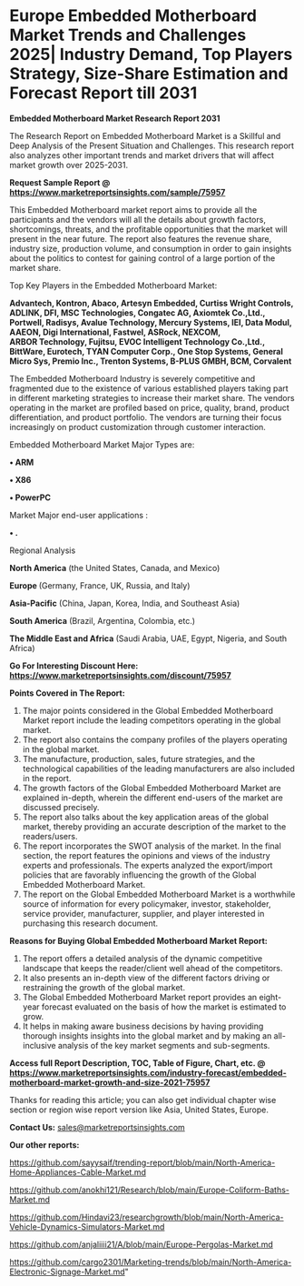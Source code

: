  # Europe Embedded Motherboard Market Trends and Challenges 2025| Industry Demand, Top Players Strategy, Size-Share Estimation and Forecast Report till 2031

<strong>Embedded Motherboard Market Research Report 2031</strong>

The Research Report on Embedded Motherboard Market is a Skillful and Deep Analysis of the Present Situation and Challenges. This research report also analyzes other important trends and market drivers that will affect market growth over 2025-2031.

<strong>Request Sample Report @ <a href=https://www.marketreportsinsights.com/sample/75957>https://www.marketreportsinsights.com/sample/75957</a></strong>

This Embedded Motherboard market report aims to provide all the participants and the vendors will all the details about growth factors, shortcomings, threats, and the profitable opportunities that the market will present in the near future. The report also features the revenue share, industry size, production volume, and consumption in order to gain insights about the politics to contest for gaining control of a large portion of the market share.

Top Key Players in the Embedded Motherboard Market:

<strong>Advantech, Kontron, Abaco, Artesyn Embedded, Curtiss Wright Controls, ADLINK, DFI, MSC Technologies, Congatec AG, Axiomtek Co.,Ltd., Portwell, Radisys, Avalue Technology, Mercury Systems, IEI, Data Modul, AAEON, Digi International, Fastwel, ASRock, NEXCOM, ARBOR Technology, Fujitsu, EVOC Intelligent Technology Co.,Ltd., BittWare, Eurotech, TYAN Computer Corp., One Stop Systems, General Micro Sys, Premio Inc., Trenton Systems, B-PLUS GMBH, BCM, Corvalent</strong>

The Embedded Motherboard Industry is severely competitive and fragmented due to the existence of various established players taking part in different marketing strategies to increase their market share. The vendors operating in the market are profiled based on price, quality, brand, product differentiation, and product portfolio. The vendors are turning their focus increasingly on product customization through customer interaction.

Embedded Motherboard Market Major Types are:

<strong>• ARM

• X86

• PowerPC</strong>

Market Major end-user applications :

<strong>• .</strong>

Regional Analysis

</u><strong><b>North America</b></strong> (the United States, Canada, and Mexico)

<strong><b>Europe </b></strong>(Germany, France, UK, Russia, and Italy)

<strong><b>Asia-Pacific</b></strong> (China, Japan, Korea, India, and Southeast Asia)

<strong><b>South America</b></strong> (Brazil, Argentina, Colombia, etc.)

<strong><b>The Middle East and Africa</b></strong> (Saudi Arabia, UAE, Egypt, Nigeria, and South Africa)

<strong>Go For Interesting Discount Here: <a href=https://www.marketreportsinsights.com/discount/75957>https://www.marketreportsinsights.com/discount/75957</a></strong>

<strong>Points Covered in The Report:</strong>
<ol>
  <li>The major points considered in the Global Embedded Motherboard Market report include the leading competitors operating in the global market.</li>
  <li>The report also contains the company profiles of the players operating in the global market.</li>
  <li>The manufacture, production, sales, future strategies, and the technological capabilities of the leading manufacturers are also included in the report.</li>
  <li>The growth factors of the Global Embedded Motherboard Market are explained in-depth, wherein the different end-users of the market are discussed precisely.</li>
  <li>The report also talks about the key application areas of the global market, thereby providing an accurate description of the market to the readers/users.</li>
  <li>The report incorporates the SWOT analysis of the market. In the final section, the report features the opinions and views of the industry experts and professionals. The experts analyzed the export/import policies that are favorably influencing the growth of the Global Embedded Motherboard Market.</li>
  <li>The report on the Global Embedded Motherboard Market is a worthwhile source of information for every policymaker, investor, stakeholder, service provider, manufacturer, supplier, and player interested in purchasing this research document.</li>
</ol>
<strong>Reasons for Buying Global Embedded Motherboard Market Report:</strong>

<ol>
  <li>The report offers a detailed analysis of the dynamic competitive landscape that keeps the reader/client well ahead of the competitors.</li>
  <li>It also presents an in-depth view of the different factors driving or restraining the growth of the global market.</li>
  <li>The Global Embedded Motherboard Market report provides an eight-year forecast evaluated on the basis of how the market is estimated to grow.</li>
  <li>It helps in making aware business decisions by having providing thorough insights insights into the global market and by making an all-inclusive analysis of the key market segments and sub-segments.</li>
</ol>
<strong>Access full Report Description, TOC, Table of Figure, Chart, etc. @ <a href=https://www.marketreportsinsights.com/industry-forecast/embedded-motherboard-market-growth-and-size-2021-75957>https://www.marketreportsinsights.com/industry-forecast/embedded-motherboard-market-growth-and-size-2021-75957</a></strong>


Thanks for reading this article; you can also get individual chapter wise section or region wise report version like Asia, United States, Europe.

<strong>Contact Us:</strong>
sales@marketreportsinsights.com

<strong>Our other reports:</strong>

<a href=https://github.com/sayysaif/trending-report/blob/main/North-America-Home-Appliances-Cable-Market.md>https://github.com/sayysaif/trending-report/blob/main/North-America-Home-Appliances-Cable-Market.md</a>

<a href=https://github.com/anokhi121/Research/blob/main/Europe-Coliform-Baths-Market.md>https://github.com/anokhi121/Research/blob/main/Europe-Coliform-Baths-Market.md</a>

<a href=https://github.com/Hindavi23/researchgrowth/blob/main/North-America-Vehicle-Dynamics-Simulators-Market.md>https://github.com/Hindavi23/researchgrowth/blob/main/North-America-Vehicle-Dynamics-Simulators-Market.md</a>

<a href=https://github.com/anjaliiii21/A/blob/main/Europe-Pergolas-Market.md>https://github.com/anjaliiii21/A/blob/main/Europe-Pergolas-Market.md</a>

<a href=https://github.com/cargo2301/Marketing-trends/blob/main/North-America-Electronic-Signage-Market.md>https://github.com/cargo2301/Marketing-trends/blob/main/North-America-Electronic-Signage-Market.md</a>"
